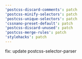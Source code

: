 ```yaml
---
'postcss-discard-comments': patch
'postcss-minify-selectors': patch
'postcss-unique-selectors': patch
'cssnano-preset-default': patch
'postcss-discard-unused': patch
'postcss-merge-rules': patch
'stylehacks': patch
---
```


fix: update postcss-selector-parser
